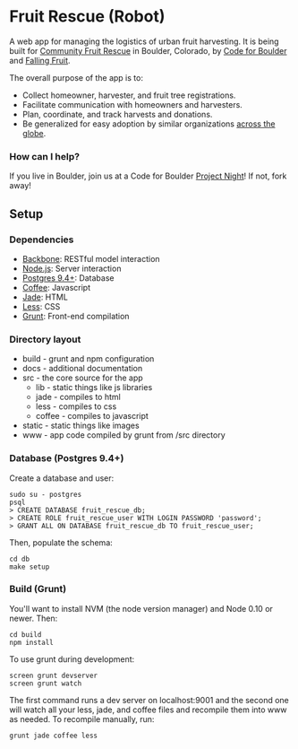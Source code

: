 Fruit Rescue (Robot)
===================

A web app for managing the logistics of urban fruit harvesting. 
It is being built for [Community Fruit Rescue](http://fruitrescue.org) in Boulder, Colorado, 
by [Code for Boulder](http://www.codeforboulder.org/) and [Falling Fruit](http://fallingfruit.org).

The overall purpose of the app is to:

- Collect homeowner, harvester, and fruit tree registrations.
- Facilitate communication with homeowners and harvesters.
- Plan, coordinate, and track harvests and donations.
- Be generalized for easy adoption by similar organizations [across the globe](http://fallingfruit.org/sharing).

### How can I help?
If you live in Boulder, join us at a Code for Boulder [Project Night](http://www.meetup.com/CodeForBoulder/)!
If not, fork away!

## Setup

### Dependencies

- [Backbone](https://github.com/jashkenas/backbone): RESTful model interaction
- [Node.js](https://nodejs.org/): Server interaction
- [Postgres 9.4+](http://www.postgresql.org/): Database
- [Coffee](http://coffeescript.org/): Javascript
- [Jade](http://jade-lang.com/): HTML
- [Less](http://lesscss.org/): CSS
- [Grunt](http://gruntjs.com/): Front-end compilation

### Directory layout

  * build - grunt and npm configuration
  * docs - additional documentation
  * src - the core source for the app
  	* lib - static things like js libraries
    * jade - compiles to html
    * less - compiles to css
    * coffee - compiles to javascript
  * static - static things like images
  * www - app code compiled by grunt from /src directory

### Database (Postgres 9.4+)

Create a database and user:

```
sudo su - postgres
psql
> CREATE DATABASE fruit_rescue_db;
> CREATE ROLE fruit_rescue_user WITH LOGIN PASSWORD 'password';
> GRANT ALL ON DATABASE fruit_rescue_db TO fruit_rescue_user;
```

Then, populate the schema:

```
cd db
make setup
```

### Build (Grunt)

You'll want to install NVM (the node version manager) and Node 0.10 or newer. Then:

```
cd build
npm install
```

To use grunt during development:

```
screen grunt devserver
screen grunt watch
```

The first command runs a dev server on localhost:9001 and the second one will watch all your less, jade, and coffee files and recompile them into www as needed. To recompile manually, run:

```
grunt jade coffee less
```
